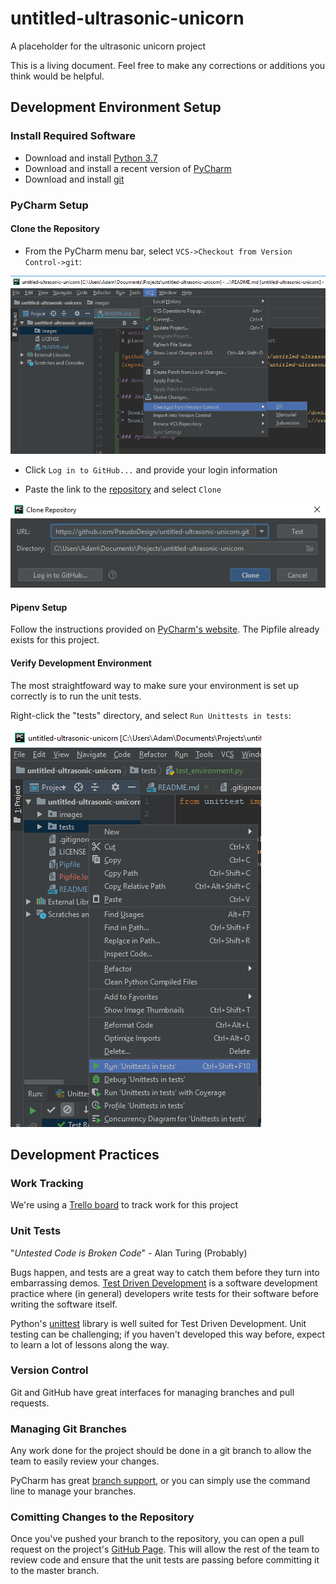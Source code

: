 # untitled-ultrasonic-unicorn
A placeholder for the ultrasonic unicorn project

This is a living document.  Feel free to make any corrections or additions you 
think would be helpful.

[github_page]: https://github.com/PseudoDesign/untitled-ultrasonic-unicorn
[repository]: https://github.com/PseudoDesign/untitled-ultrasonic-unicorn.git

## Development Environment Setup

### Install Required Software

* Download and install [Python 3.7](https://www.python.org/downloads/)
* Download and install a recent version of [PyCharm](https://www.jetbrains.com/pycharm/download)
* Download and install [git](https://git-scm.com/downloads)

### PyCharm Setup

#### Clone the Repository

* From the PyCharm menu bar, select `VCS->Checkout from Version Control->git`:

![](images/git-checkout.png)

* Click `Log in to GitHub...` and provide your login information

* Paste the link to the [repository] and select `Clone`

![](images/clone.png)

#### Pipenv Setup

Follow the instructions provided on [PyCharm's website](https://www.jetbrains.com/help/pycharm/pipenv.html).
The Pipfile already exists for this project.

#### Verify Development Environment

The most straightfoward way to make sure your environment is set up correctly is to run the unit tests.

Right-click the "tests" directory, and select `Run Unittests in tests`:

![](images/run-tests.png)


## Development Practices

### Work Tracking

We're using a [Trello board](https://trello.com/b/7Ps4Girs/codejam-summer-2019) to track work for this project

### Unit Tests

"*Untested Code is Broken Code*" - Alan Turing (Probably)

Bugs happen, and tests are a great way to catch them before they turn 
into embarrassing demos.  [Test Driven Development](https://en.wikipedia.org/wiki/Test-driven_development)
is a software development practice where (in general) developers write tests for
their software before writing the software itself.

Python's [unittest](https://www.geeksforgeeks.org/unit-testing-python-unittest/) 
library is well suited for Test Driven Development.  Unit testing can be challenging;
if you haven't developed this way before, expect to learn a lot of lessons along the way.


### Version Control

Git and GitHub have great interfaces for managing branches and pull requests.

### Managing Git Branches

Any work done for the project should be done in a git branch to allow the team to easily review your changes.

PyCharm has great [branch support](https://www.jetbrains.com/help/pycharm/manage-branches.html), 
or you can simply use the command line to manage your branches.  

### Comitting Changes to the Repository

Once you've pushed your branch to the repository, you can open a pull request on
the project's [GitHub Page][github_page].  This will allow the rest of the team to
review code and ensure that the unit tests are passing before committing it to the master branch.